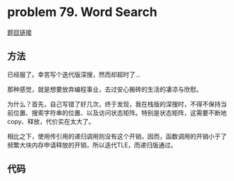 # problem 79. Word Search

[题目链接](https://leetcode.com/problems/word-search/)

## 方法

已经服了。幸苦写个迭代版深搜，然而却超时了...

那种感觉，就是想要放弃编程事业，去过安心搬砖的生活的凄凉与欣慰。

为什么？首先，自己写错了好几次，终于发现，我在栈版的深搜时，不得不保持当前位置、搜索字符串的位置、以及访问状态矩阵。特别是状态矩阵，这需要不断地copy、释放，代价实在太大了。

相比之下，使用传引用的递归调用则没有这个开销，因而，函数调用的开销小于了频繁大块内存申请释放的开销，所以迭代TLE，而递归版通过。



## 代码